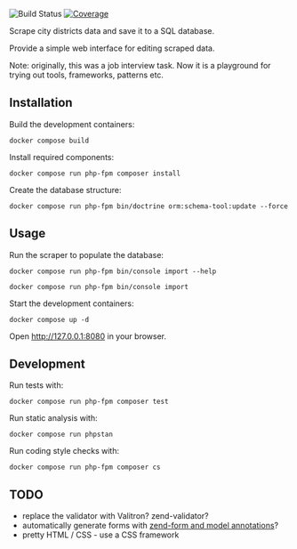 ![Build Status][build-badge]
[![Coverage][coverage-badge]][coverage-url]

[build-badge]: https://github.com/pawel-slowik/districts/workflows/tests/badge.svg
[coverage-badge]: https://codecov.io/gh/pawel-slowik/districts/branch/master/graph/badge.svg
[coverage-url]: https://codecov.io/gh/pawel-slowik/districts

Scrape city districts data and save it to a SQL database.

Provide a simple web interface for editing scraped data.

Note: originally, this was a job interview task. Now it is a playground for
trying out tools, frameworks, patterns etc.

## Installation

Build the development containers:

    docker compose build

Install required components:

    docker compose run php-fpm composer install

Create the database structure:

    docker compose run php-fpm bin/doctrine orm:schema-tool:update --force

## Usage

Run the scraper to populate the database:

    docker compose run php-fpm bin/console import --help

    docker compose run php-fpm bin/console import

Start the development containers:

    docker compose up -d

Open <http://127.0.0.1:8080> in your browser.

## Development

Run tests with:

    docker compose run php-fpm composer test

Run static analysis with:

    docker compose run phpstan

Run coding style checks with:

    docker compose run php-fpm composer cs

## TODO

- replace the validator with Valitron? zend-validator?
- automatically generate forms with [zend-form and model annotations](https://docs.zendframework.com/zend-form/quick-start/#using-annotations)?
- pretty HTML / CSS - use a CSS framework
